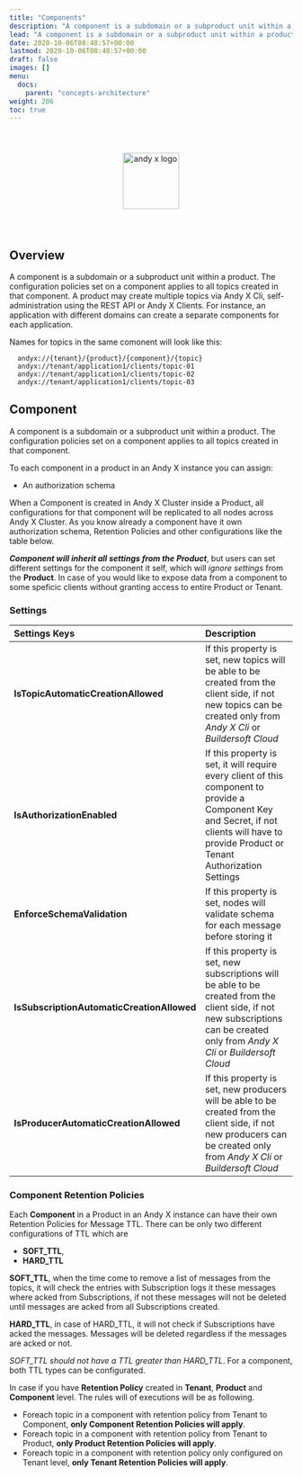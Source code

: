 ```yaml
---
title: "Components"
description: "A component is a subdomain or a subproduct unit within a product."
lead: "A component is a subdomain or a subproduct unit within a product."
date: 2020-10-06T08:48:57+00:00
lastmod: 2020-10-06T08:48:57+00:00
draft: false
images: []
menu:
  docs:
    parent: "concepts-architecture"
weight: 206
toc: true
---
```


<center><img src="/images/T1.png" style="height:100px; margin-top: 40px; margin-bottom: 40px" alt="andy x logo" align="middle"></center>

## Overview

A component is a subdomain or a subproduct unit within a product. The configuration policies set on a component applies to all topics created in that component. A product may create multiple topics via Andy X Cli, self-administration using the REST API or Andy X Clients. For instance, an application with different domains can create a separate components for each application.

Names for topics in the same comonent will look like this:

```
  andyx://{tenant}/{product}/{component}/{topic}
  andyx://tenant/application1/clients/topic-01
  andyx://tenant/application1/clients/topic-02
  andyx://tenant/application1/clients/topic-03
```

## Component 

A component is a subdomain or a subproduct unit within a product. The configuration policies set on a component applies to all topics created in that component.

To each component in a product in an Andy X instance you can assign:

* An authorization schema

When a Component is created in Andy X Cluster inside a Product, all configurations for that component will be replicated to all nodes across Andy X Cluster. As you know already a component have it own authorization schema, Retention Policies and other configurations like the table below.

***Component will inherit all settings from the Product***, but users can set different settings for the component it self, which will *ignore settings* from the **Product**. In case of you would like to expose data from a component to some speficic clients without granting access to entire Product or Tenant.

### Settings

| Settings Keys  | Description  | 
| :------------ |:---------------|
| **IsTopicAutomaticCreationAllowed** | If this property is set, new topics will be able to be created from the client side, if not new topics can be created only from *Andy X Cli* or *Buildersoft Cloud*|
| **IsAuthorizationEnabled** | If this property is set, it will require every client of this component to provide a Component Key and Secret, if not clients will have to provide Product or Tenant Authorization Settings |
| **EnforceSchemaValidation** | If this property is set, nodes will validate schema for each message before storing it |
| **IsSubscriptionAutomaticCreationAllowed** | If this property is set, new subscriptions will be able to be created from the client side, if not new subscriptions can be created only from *Andy X Cli* or *Buildersoft Cloud*|
| **IsProducerAutomaticCreationAllowed** | If this property is set, new producers will be able to be created from the client side, if not new producers can be created only from *Andy X Cli* or *Buildersoft Cloud*|


### Component Retention Policies

Each **Component** in a Product in an Andy X instance can have their own Retention Policies for Message TTL. There can be only two different configurations of TTL which are

* **SOFT_TTL**,
* **HARD_TTL**

**SOFT_TTL**, when the time come to remove a list of messages from the topics, it will check the entries with Subscription logs it these messages where acked from Subscriptions, if not these messages will not be deleted until messages are acked from all Subscriptions created.

**HARD_TTL**, in case of HARD_TTL, it will not check if Subscriptions have acked the messages. Messages will be deleted regardless if the messages are acked or not.

*SOFT_TTL should not have a TTL greater than HARD_TTL*.
For a component, both TTL types can be configurated.

In case if you have **Retention Policy** created in **Tenant**, **Product** and **Component** level. The rules will of executions will be as following.

* Foreach topic in a component with retention policy from Tenant to Component, **only Component Retention Policies will apply**.
* Foreach topic in a component with retention policy from Tenant to Product, **only Product Retention Policies will apply**.
* Foreach topic in a component with retention policy only configured on Tenant level, **only Tenant Retention Policies will apply**.